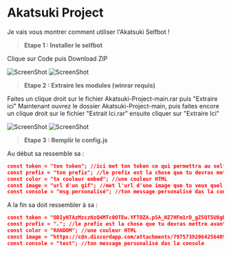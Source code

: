 # Akatsuki Project

Je vais vous montrer comment utiliser l'Akatsuki Selfbot !


> **Etape 1 : Installer le selfbot**

Clique sur Code puis Download ZIP

![ScreenShot](https://cdn.discordapp.com/attachments/798846532978868264/823186987992875028/unknown.png)
![ScreenShot](https://user-images.githubusercontent.com/79461945/111907498-e5f7af00-8a55-11eb-8e2d-4a9d5c3ff04a.png)


> **Etape 2 :  Extraire les modules (winrar requis)**

Faites un clique droit sur le fichier Akatsuki-Project-main.rar puis "Extraire ici"
Maintenant ouvrez le dossier Akatsuki-Project-main, puis faites encore un clique droit sur le fichier "Extrait Ici.rar" ensuite cliquer sur "Extraire Ici"

![ScreenShot](https://cdn.discordapp.com/attachments/798846532978868264/823215423273041920/unknown.png)
![ScreenShot](https://cdn.discordapp.com/attachments/798846532978868264/823215723069177876/unknown.png)

> **Etape 3 : Remplir le config.js**

Au début sa ressemble sa : 
```json
const token = "ton token"; //ici met ton token ce qui permettra au selfbot de fonctionner
const prefix = "ton prefix"; //le prefix est la chose que tu devras mettre avant une cmd
const color = "ta couleur embed"; //une couleur HTML
const image = "url d'un gif"; //met l'url d'une image que tu veux quel s'affiche en dessous des embeds
const console = "msg personalisé"; //ton message personalisé das la console
```

A la fin sa doit ressembler à sa :

```json
const token = "ODIyNTAzMzczNzQ4MTc0OTEw.YFTOZA.pSA_HZ7HFm1rD_gZSQT5U8gD0NM"; //ici met ton token ce qui permettra au selfbot de fonctionner
const prefix = "."; //le prefix est la chose que tu devras mettre avant une cmd
const color = "RANDOM"; //une couleur HTML
const image = "https://cdn.discordapp.com/attachments/797573920642564097/812019735406706758/image4.gif"; //met l'url d'une image que tu veux quel s'affiche en dessous des embeds
const console = "test"; //ton message personalisé das la console
```
